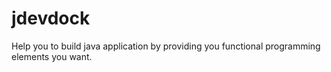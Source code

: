 # jdevdock
Help you to build java application by providing you functional programming elements you want. 
